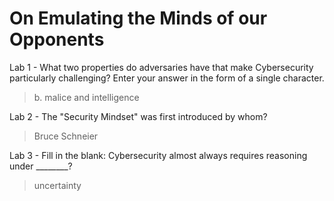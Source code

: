 # On Emulating the Minds of our Opponents

Lab 1 - What two properties do adversaries have that make Cybersecurity particularly challenging? Enter your answer in the form of a single character.
>b. malice and intelligence

Lab 2 - The "Security Mindset" was first introduced by whom?
>Bruce Schneier

Lab 3 - Fill in the blank: Cybersecurity almost always requires reasoning under ________?
>uncertainty
